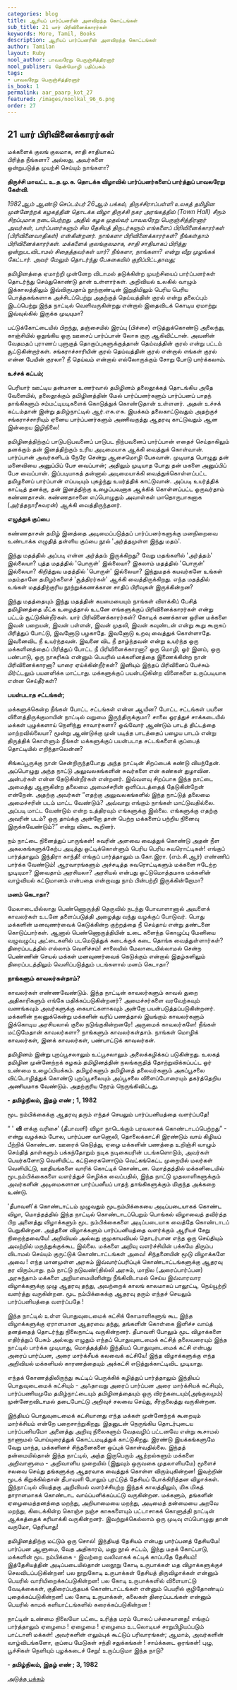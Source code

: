 ```yaml
---
categories: blog
title: ஆரியப் பார்ப்பனரின் அளவிறந்த கொட்டங்கள்
sub_title: 21 ﻿யார் பிரிவினைக்காரர்கள்
keywords: More, Tamil, Books
description: ஆரியப் பார்ப்பனரின் அளவிறந்த கொட்டங்கள்
author: Tamilan
layout: Ruby
nool_author: பாவலரேறு பெருஞ்சித்திரனார்
nool_publiser: தென்மொழி பதிப்பகம்
tags: 
- பாவலரேறு பெருஞ்சித்திரனார்
is_book: 1
permalink: aar_paarp_kot_27
featured: /images/noolkal_96_6.png
order: 27
---
```



## 21 ﻿யார் பிரிவினைக்காரர்கள்

மக்களைக் குலங் குலமாக, சாதி சாதியாகப்  
பிரித்த நீங்களா? அல்லது, அவர்களை  
ஒன்றுபடுத்த முயற்சி செய்யும் நாங்களா?

**திருச்சி மாவட்ட உ.த.மு.க. தொடக்க விழாவில் பார்ப்பனர்களைப் பார்த்துப் பாவலரேறு கேள்வி.**

_1982ஆம் ஆண்டு செப்டம்பர் 26ஆம் பக்கல், திருச்சிராப்பள்ளி உலகத் தமிழின முன்னேற்றக் கழகத்தின் தொடக்க விழா திருச்சி நகர அரங்கத்தில் (Town Hall) சீரும் சிறப்புமாக நடைபெற்றது. அதில் கழக முதல்வர் பாவலரேறு பெருஞ்சித்திரனார் அவர்கள், பார்ப்பனர்களும் சில தேசியத் திருடர்களும் எங்களைப் பிரிவினைக்காரர்கள் (பிரிவினைவாதிகள்) என்கின்றனர். நாங்களா பிரிவினைக்காரர்கள்? நீங்கள்தாம் பிரிவினைக்காரர்கள். மக்களைக் குலங்குலமாக, சாதி சாதியாகப் பிரித்து ஒன்றுபடவிடாமல் சிதைத்தவர்கள் யார்? நீங்களா, நாங்களா? என்று வீறு முழங்கக் கேட்டார். அவர் மேலும் தொடர்ந்து பேசுகையில் குறிப்பிட்டதாவது;_

தமிழினத்தை ஏமாற்றி முன்னேற விடாமல் தடுக்கின்ற முயற்சியைப் பார்ப்பனர்கள் தொடர்ந்து செய்துகொண்டு தான் உள்ளார்கள். அறிவியல் உலகில் வாழும் இக்காலத்திலும் இவ்விருபதாம் நூற்றாண்டின் இறுதியிலும் பெரிய பெரிய பொத்தகங்களாக அச்சிடப்பெற்று அதற்குத் தெய்வத்தின் குரல் என்று தலைப்பும் இடப்பெற்று இந்த நாட்டில் வெளிவருகின்றது என்றால் இதைவிடக் கொடிய ஏமாற்று இவ்வுல்கில் இருக்க முடியுமா?

பட்டுக்கோட்டையில் பிறந்து, தஞ்சையில் இரப்பு (பிச்சை) எடுத்துக்கொண்டு அலைந்து, காஞ்சியில் ஒதுங்கிய ஒரு ஊசைப் பார்ப்பான் லோக குரு ஆகிவிட்டான். அவனின் வேதமதப் புராணப் புளுகுத் தொகுப்புகளுக்குத்தான் தெய்வத்தின் குரல் என்று பட்டம் சூட்டுகின்றார்கள். சங்கராச்சாரியின் குரல் தெய்வத்தின் குரல் என்றால் எங்கள் குரல் என்ன பேயின் குரலா? நீ தெய்வம் என்றால் எல்லோருக்கும் சோறு போடு பார்க்கலாம்.

**உச்சக் கட்டம்;**

பெரியார் ஊட்டிய தன்மான உணர்வால் தமிழினம் தலைதூக்கத் தொடங்கிய அதே வேளையில், தலைதூக்கும் தமிழினத்தின் மேல் பார்ப்பனர்களும் பார்ப்பனப் பாதந் தாங்கிகளும் சம்மட்டியடிகளைக் கொடுத்துக் கொண்டுதான் உள்ளனர். அதன் உச்சக் கட்டம்தான் இன்று தமிழ்நாட்டில் ஆர்.எசு.எசு. இயக்கம் தலைகாட்டுவதும் அதற்குச் சங்கராச்சாரியும் ஏனைய பார்ப்பனர்களும் அணிவகுத்து ஆதரவு காட்டுவதும் ஆன இன்றைய இழிநிலை!

தமிழினத்திற்குப் பாடுபடுபவனைப் பாடுபட நிற்பவனைப் பார்ப்பான் எதைச் செய்தாகிலும் தனக்கும் தன் இனத்திற்கும் உரிய அடிமையாக ஆக்கி வைத்துக் கொள்வான். பார்ப்பான் அவர்களிடம் நேரே சென்று ஆசைமொழி பேசுவான். முடியாத பொழுது தன் மனைவியை அனுப்பிப் பேச வைப்பான்; அதிலும் முடியாத போது தன் மகளை அனுப்பிப் பேச வைப்பான். இப்படியாகத் தன்னால் அடிமையாக்கி வைத்துக்கொள்ளப்பட்ட தமிழனைப் பார்ப்பான் எப்படியும் புகழ்ந்து உயர்த்திக் காட்டுவான். அப்படி உயர்த்திக் காட்டித் தனக்கு, தன் இனத்திற்கு உழைப்பவனாக ஆக்கிக் கொள்ளப்பட்ட ஒருவர்தாம் கண்ணதாசன். கண்ணதாசனை எப்பொழுதும் அவாள்கள் மாதொருபாகனாக (அர்த்தநாரீசுவரன்) ஆக்கி வைத்திருந்தனர்.

**எழுத்துக் குப்பை**

கண்ணதாசன் தமிழ் இனத்தை அடிமைப்படுத்தப் பார்ப்பனர்களுக்கு மனநிறைவை உண்டாக்க எழுதித் தள்ளிய குப்பை நூல் 'அர்த்தமுள்ள இந்து மதம்'.

இந்து மதத்தில் அப்படி என்ன அர்த்தம் இருக்கிறது? வேறு மதங்களில் 'அர்த்தம்' இல்லையா? புத்த மதத்தில் 'பொருள்' இல்லையா? இசுலாம் மதத்தில் 'பொருள்' இல்லையா? கிறித்துவ மதத்தில் 'பொருள்' இல்லையா? இந்துமதக் கயவர்களே உங்கள் மதம்தானே தமிழர்களைச் 'சூத்திரர்கள்' ஆக்கி வைத்திருக்கிறது. எந்த மதத்தில் உங்கள் மதத்திற்குரிய நூற்றுக்கணக்கான சாதிப் பிரிவுகள் இருக்கின்றன?

இந்து மதத்தையும் இந்து மதத்தின் கயமையையும் நாங்கள் விளக்கிப் பேசித் தமிழினத்தை மீட்க உழைத்தால் உடனே எங்களுக்குப் பிரிவினைக்காரர்கள் என்று பட்டம் சூட்டுகின்றீர்கள். யார் பிரிவினைக்காரர்கள்? கோடிக் கணக்கான ஒரின மக்களை இவன் பறையன், இவன் பள்ளன், இவன் முதலி, இவன் கவுண்டன் என்று கூறு கூறாகப் பிரித்துப் போட்டு, இவனோடு பழகாதே. இவனோடு உறவு வைத்துக் கொள்ளாதே. இவனைவிட நீ உயர்ந்தவன். இவனை விட நீ தாழ்ந்தவன் என்று உயர்ந்த ஒரு மக்களினத்தைப் பிரித்துப் போட்ட நீ பிரிவினைக்காரனா? ஒரு மொழி, ஓர் இனம், ஒரு பண்பாடு, ஒரு நாகரிகம் என்னும் பெயரில் மக்களினத்தை இணைக்கின்ற நான் பிரிவினைக்காரனா? யாரை ஏய்க்கின்றீர்கள்? இனியும் இந்தப் பிரிவினைப் பேச்சும் மிர்ட்டலும் பயனளிக்க மாட்டாது. மக்களுக்குப் பயன்படுகின்ற வினைகளை உருப்படியாக என்ன செய்தீர்கள்?

**பயன்படாத சட்டங்கள்;**

மக்களுக்கென்ற நீங்கள் போட்ட சட்டங்கள் என்ன ஆயின? போட்ட சட்டங்கள் பயனை விளைத்திருக்குமாயின் நாட்டில் வறுமை இருந்திருக்குமா? சாலை ஓரத்துச் சாக்கடையில் மக்கள் புழுக்களாய் நெளிந்து சாவார்களா? ஒவ்வோர் ஆண்டும் பாடத் திட்டத்தை மாற்றவில்லையா? மூன்று ஆண்டுக்கு முன் படித்த பாடத்தைப் பழைய பாடம் என்று திருத்திக் கொள்ளும் நீங்கள் மக்களுக்குப் பயன்படாத சட்டங்களைக் குப்பைத் தொட்டியில் எறிந்தாலென்ன?

சிங்கப்பூருக்கு நான் சென்றிருந்தபோது அந்த நாட்டின் சிறப்பைக் கண்டு வியந்தேன். அப்பொழுது அந்த நாட்டு அலுவலகங்களின் சுவர்களை என் கண்கள் துழாவின. அன்பர்கள் என்ன தேடுகின்றீர்கள் என்றனர். இவ்வளவு சிறப்பாக இந்த நாட்டை அமைத்து ஆளுகின்ற தலைமை அமைச்சரின் ஒளிப்படத்தைத் தேடுகின்றேன் என்றேன். அதற்கு அவர்கள் “எதற்கு அலுவலகங்களில் இந்த நாட்டுத் தலைமை அமைச்சரின் படம் மாட்ட வேண்டும்? அவ்வாறு எங்கும் நாங்கள் மாட்டுவதில்லை. அப்படி மாட்ட வேண்டும் என்ற உத்திரவும் எங்களுக்கு இல்லை. எங்களுக்கு எதற்கு அவரின் படம்? ஒரு தாய்க்கு அன்றோ தான் பெற்ற மக்களைப் பற்றிய நினைவு இருக்கவேண்டும்?” என்று விடை கூறினர்.

நம் நாட்டை நினைத்துப் பாருங்கள்! சுவரின் அளவை வைத்துக் கொண்டு அதன் நீள அகலகங்களுக்கேற்ப அடித்து ஒட்டிக்கொள்ளும் பெரிய பெரிய சுவரொட்டிகள்! எங்குப் பார்த்தாலும் இந்திரா காந்தி! எங்குப் பார்த்தாலும் ம.கோ.இரா. (எம்.சி.ஆர்) எண்ணிப் பார்க்க வேண்டும்! ஆரவாரங்களும் அச்சடித்த சுவரொட்டிகளும் மக்களை ஈடேற்ற முடியுமா? இவைதாம் அரசியலா? அரசியல் என்பது ஒட்டுமொத்தமாக மக்களின் வாழ்வியல் கட்டுமானம் என்பதை என்றாவது நாம் பின்பற்றி இருக்கின்றோமா?

**மனம் கெடாதா?**

மேலாடையில்லாது பெண்ணொருத்தி தெருவில் நடந்து போவாளானால் அவளைக் காவலர்கள் உடனே தளைப்படுத்தி அழைத்து வந்து வழக்குப் போடுவர். பொது மக்களின் மனவுணர்வைக் கெடுக்கின்ற குற்றத்தை நீ செய்தாய் என்று தண்டனை கொடுப்பார்கள். ஆனால் பெண்ணொருத்தியின் உடை களைந்த கொழுப்பு மேனியை வழுவழுப்பு அட்டைகளில் படமெடுத்துக் கடைக்குக் கடை தொங்க வைத்துள்ளார்கள்? திரைப்படத்தில் எல்லாம் வெளிச்சம்! சாலையில் மேலாடையில்லாமல் சென்ற பெண்ணின் செயல் மக்கள் மனவுணர்வைக் கெடுக்கும் என்றால் இதழ்களிலும் திரைப்படத்திலும் வெளிப்படுத்தும் படங்களால் மனம் கெடாதா?

**நாங்களும் காவலர்கள்தாம்?**

காவலர்கள் எண்ணவேண்டும். இந்த நாட்டின் காவலர்களும் காவல் துறை அதிகாரிகளும் எங்கே மதிக்கப்படுகின்றனர்? அமைச்சர்களை வரவேற்கவும் வணங்கவும் அவர்களுக்கு கையாட்களாகவும் அன்றோ பயன்படுத்தப்படுகின்றனர். மக்களின் நலனுக்கென்று மக்களின் வரிப் பணத்தால் இயங்கும் காவலர்களும் இக்கொடிய அரசியலால் குலை நடுங்குகின்றனரே! அருமைக் காவலர்களே! நீங்கள் மட்டுமேதான் காவலர்களா? நாங்களும் காவலர்கள்தாம். நாங்கள் மொழிக் காவலர்கள், இனக் காவலர்கள், பண்பாட்டுக் காவலர்கள்.

தமிழினம் இன்று புறப்பூசலாலும் உட்பூசலாலும் அலைக்கழிக்கப் படுகின்றது. உலகத் தமிழின முன்னேற்றக் கழகம் தமிழினத்தின் நலங்கருதித் தோற்றுவிக்கப்பட்ட ஓர் உண்மை உழைப்பியக்கம். தமிழர்களும் தமிழினத் தலைவர்களும் அகப்பூசலை விட்டொழித்துக் கொண்டு புறப்பூசலையும் அப்பூசலை விளைப்போரையும் தகர்த்தெறிய அணியமாக வேண்டும். அதற்குரிய நேரம் நெருங்கிவிட்டது.

**\- தமிழ்நிலம், இதழ் எண் ; 1, 1982**

﻿மூட நம்பிக்கைக்கு ஆதரவு தரும் எந்தச் செயலும் பார்ப்பனியத்தை வளர்ப்பதே!

“ ' **வி** ளக்கு வரிசை' (தீபாவளி) விழா நாடெங்கும் பரவலாகக் கொண்டாடப்பெற்றது” - என்று வழக்கம் போல, பார்ப்பன வானொலி, தொலைக்காட்சி இரண்டும் வாய் கிழியப் பீற்றிக் கொண்டன. ஊரைக் கெடுத்து, ஏழை மக்களின் பணத்தை உறிஞ்சி வாழும் செய்தித் தாள்களும் பக்கந்தோறும் நடிக நடிகையரின் படங்களொடும், அவர்கள் பெயர்களோடு வெளியிட்ட கட்டுரைகளொடும் வெட்கங்கெட்ட முறையில் மலர்கள் வெளியிட்டு, ஊதியங்களை வாரிக் கொட்டிக் கொண்டன. மொத்தத்தில் மக்களிடையில் மூடநம்பிக்கைகளை வளர்த்துச் செழிக்க வைப்பதில், இந்த நாட்டு முதலாளிகளுக்கும் அவர்களின் அடிமைகளான பார்ப்பனீயப் பாதந் தாங்கிகளுக்கும் மிகுந்த அக்கறை உண்டு.

'தீபாவளி'க் கொண்டாட்டம் முழுவதும் மூடநம்பிக்கையை அடிப்படையாகக் கொண்ட விழா, மொத்தத்தில் இந்த நாட்டில் கொண்டாடப்பெறும் பொங்கல் விழாவைத் தவிர்த்த பிற அனைத்து விழாக்களும் மூட நம்பிக்கைகளை அடிப்படையாக வைத்தே கொண்டாடப் பெறுகின்றன. அத்தனை விழாக்களும் பார்ப்பனியத்தை வளர்க்கும் ஆரியச் சேறு நிறைந்தவையே! அறிவியல் அல்லது குமுகாயவியல் தொடர்பான எந்த ஒரு செய்தியும் அவற்றில் மருந்துக்குக்கூட இல்லை. மக்களை அறிவு வளர்ச்சியின் பக்கமே திரும்ப விடாமல் செய்யும் குருட்டுக் கொண்டாட்டங்கள் அவை! சிந்தனையின் மூடு விழாக்களே அவை ! எந்த மானமுள்ள அரசும் இவ்வார்ப்பரிப்புக் கொண்டாட்டங்களுக்கு ஆதரவு தர விரும்பாது. நம் நாட்டு நடுவண்(தில்லி அரசும், மாநில (அரைப்பார்ப்பன) அரசுந்தாம் மக்களை அறியாமையினின்று நீங்கிவிடாமல் செய்ய இவ்வாரவார விழாக்களுக்கு முழு ஆதரவு தந்து, அவற்றைக் காலங் காலமாகப் பாலூட்டி, நெய்யூற்றி வளர்த்து வருகின்றன. மூட நம்பிக்கைக்கு ஆதரவு தரும் எந்தச் செயலும் பார்ப்பனியத்தை வளர்ப்பதே !

இந்த நாட்டில் உள்ள பொதுவுடைமைக் கட்சிக் கோமாளிகளுங் கூட இந்த விழாக்களுக்கு ஏராளமான ஆதரவை தந்து, தங்களின் கொள்கை இளிச்ச வாய்த் தனத்தைத் தொடர்ந்து நிலைநாட்டி வருகின்றனர். தீபாவளி போலும் மூட விழாக்களை எதிர்த்துப் பேசும் அல்லது எழுதும் எந்தப் பொதுவுடைமைக் கட்சித் தலைவரையும் இந்த நாட்டில் பார்க்க முடியாது, மொத்தத்தில் இந்தியப் பொதுவுடைமைக் கட்சி என்பது அரைப் பார்ப்பன, அரை மார்க்சீயக் கலவைக் கட்சியே! இந்த விழாக்களுக்கு எந்த அறிவியல் மக்களியல் காரணத்தையும் அக்கட்சி எடுத்துக்காட்டிவிட முடியாது.

எந்தக் கோணத்திலிருந்து கூட்டிப் பெருக்கிக் கழித்துப் பார்த்தாலும் இந்தியப் பொதுவுடைமைக் கட்சியும் - அஃதாவது அரைப் பார்ப்பன அரை மார்க்சியக் கட்சியும், பார்ப்பணியமுமே தமிழ்நாட்டையும் தமிழினத்தையும் ஒரு விரற்கடையும்(அங்குலமும்) முன்னேறவிடாமல் தடைபோட்டு அறிவுச் சலவை செய்து, சீர்குலைத்து வருகின்றன.

இந்தியப் பொதுவுடைமைக் கட்சியானது எந்த மக்கள் முன்னேற்றக் கூறையும் மார்க்சியம் என்றே பறைசாற்றுகிறது. இதனுடன் நெருங்கிய தொடர்புடைய பார்ப்பனியமோ அனைத்து அறிவு நிலைகளும் வேதவழிப் பட்டனவே என்று கூசாமல் நாணாமல் பொய்யுரைத்துக் கொட்டமடித்துக் காட்டுகிறது. இரண்டு இயக்கங்களுமே வேறு மாந்த, மக்களினச் சிந்தனைகளை ஒப்புக் கொள்வதில்லை. இந்தத் தன்மையில்தான் இந்த நாட்டில், அந்த இருபெரும் ஆற்றல்களும் மக்களை அறிவாளுமை - அறிவாளிய முறையில் (இதுவும் ஒருவகை முதலாளியமே) மூளைச் சலவை செய்து தங்களுக்கு ஆதரவாக வைத்துக் கொள்ள விரும்புகின்றன! இவற்றின் மூடக் கிறுக்கில்தான் தீபாவளி போலும் புரட்டுத் தேசியப் போக்கிரித்தன விழாக்கள். இந்நாட்டில் வியத்தகு அறிவியல் வளர்ச்சியுற்ற இந்தக் காலத்திலும், மிக மிகத் தாராளமாகக் கொண்டாட வாய்ப்பளிக்கப்பட்டு வருகின்றன. மக்களும், தங்களின் ஏழைமைத்தனத்தை மறந்து, அறியாமையை மறந்து, அடிமைத் தன்மையை அறவே மறந்து, கிடைக்கின்ற கொஞ்ச நஞ்ச காசுகளையும் பட்டாசாகக் கொளுத்தி நாட்டின் ஆக்கத்தைக் கரியாக்கி வருகின்றனர். இவற்றுக்கெல்லாம் ஒரு முடிவு எப்பொழுது தான் வருமோ, தெரியாது!

தமிழினத்திற்கு மட்டும் ஒரு சொல்! இந்தியத் தேசியம் என்பது பார்ப்பனத் தேசியமே! பார்ப்பன ஆளுமை, வேத அதிகாரம், மனு நூல் சட்டம், இந்து மதக் கோட்பாடு, மக்களின் மூட நம்பிக்கை - இவற்றை வலிவாகக் கட்டிக் காப்பதே தேசியம்! இத்தேசியத்தின் அடிப்படையில்தான் பலநூறு கோடி உருபாக்கள் மத விழாக்களுக்குச் செலவிடப்படுகின்றன! பல நூறுகோடி உருபாக்கள் தேசியத் திருவிழாக்கள் என்னும் பெயரில் வாரியிறைக்கப்படுகின்றன! பல கோடி உருபாக்களில் விளையாட்டு வேடிக்கைகள், குதிரைப்பந்தயக் கொண்டாட்டங்கள் என்னும் பெயரில் குழிதோண்டிப் புதைக்கப்படுகின்றன! பல கோடி உருபாக்கள், கலைகள் திரைப்படங்கள் என்னும் பெயரில் காமக் களியாட்டங்களில் கரைக்கப்படுகின்றன !

நாட்டின் உண்மை நிலையோ பட்டை உரித்த மரம் போலப் பச்சையானது! எங்குப் பார்த்தாலும் ஏழைமை ! ஏழைமை ! ஏழைமை உடலொடியச் சாறுபிழியப்படும் பாட்டாளி மக்கள்! அவர்களின் எலும்புக் கூட்டுப் பரிவாரங்கள்; ஆமாம், அவர்களின் வாழ்விடங்களோ, குப்பை மேடுகள் சந்தி சதுக்கங்கள் ! சாய்க்கடை ஒரங்கள்! புழு, பூச்சிகள் நெளியும் புழக்கடைச் சேறு! உருப்படுமா இந்த நாடு?

**\- தமிழ்நிலம், இதழ் எண் ; 3, 1982**

[அடுத்த பக்கம்](aar_paarp_kot_28)
